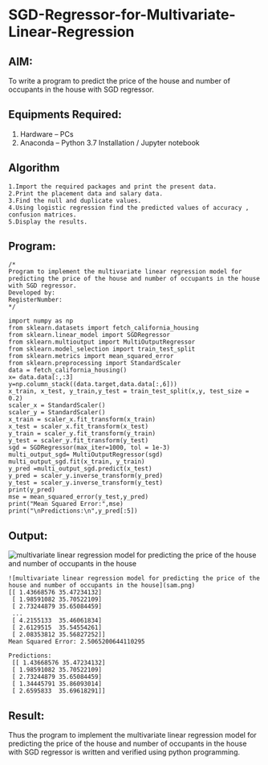 # SGD-Regressor-for-Multivariate-Linear-Regression

## AIM:
To write a program to predict the price of the house and number of occupants in the house with SGD regressor.

## Equipments Required:
1. Hardware – PCs
2. Anaconda – Python 3.7 Installation / Jupyter notebook

## Algorithm
```
1.Import the required packages and print the present data. 
2.Print the placement data and salary data. 
3.Find the null and duplicate values.
4.Using logistic regression find the predicted values of accuracy , confusion matrices. 
5.Display the results.
```

## Program:
```
/*
Program to implement the multivariate linear regression model for predicting the price of the house and number of occupants in the house with SGD regressor.
Developed by: 
RegisterNumber:  
*/
```
```
import numpy as np
from sklearn.datasets import fetch_california_housing
from sklearn.linear_model import SGDRegressor
from sklearn.multioutput import MultiOutputRegressor
from sklearn.model_selection import train_test_split
from sklearn.metrics import mean_squared_error
from sklearn.preprocessing import StandardScaler
data = fetch_california_housing()
x= data.data[:,:3]
y=np.column_stack((data.target,data.data[:,6]))
x_train, x_test, y_train,y_test = train_test_split(x,y, test_size = 0.2)
scaler_x = StandardScaler()
scaler_y = StandardScaler()
x_train = scaler_x.fit_transform(x_train)
x_test = scaler_x.fit_transform(x_test)
y_train = scaler_y.fit_transform(y_train)
y_test = scaler_y.fit_transform(y_test)
sgd = SGDRegressor(max_iter=1000, tol = 1e-3)
multi_output_sgd= MultiOutputRegressor(sgd)
multi_output_sgd.fit(x_train, y_train)
y_pred =multi_output_sgd.predict(x_test)
y_pred = scaler_y.inverse_transform(y_pred)
y_test = scaler_y.inverse_transform(y_test)
print(y_pred)
mse = mean_squared_error(y_test,y_pred)
print("Mean Squared Error:",mse)
print("\nPredictions:\n",y_pred[:5])
```

## Output:
![multivariate linear regression model for predicting the price of the house and number of occupants in the house](sam.png)
```
![multivariate linear regression model for predicting the price of the house and number of occupants in the house](sam.png)
[[ 1.43668576 35.47234132]
 [ 1.98591082 35.70522109]
 [ 2.73244879 35.65084459]
 ...
 [ 4.2155133  35.46061834]
 [ 2.6129515  35.54554261]
 [ 2.08353812 35.56827252]]
Mean Squared Error: 2.5065200644110295

Predictions:
 [[ 1.43668576 35.47234132]
 [ 1.98591082 35.70522109]
 [ 2.73244879 35.65084459]
 [ 1.34445791 35.86093014]
 [ 2.6595833  35.69618291]]
```

## Result:
Thus the program to implement the multivariate linear regression model for predicting the price of the house and number of occupants in the house with SGD regressor is written and verified using python programming.
